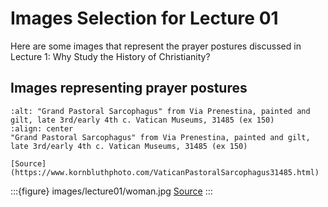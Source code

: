 # Images Selection for Lecture 01

Here are some images that represent the prayer postures discussed in Lecture 1: Why Study the History of Christianity?

## Images representing prayer postures

```{figure} images/lecture01/VaticanMuseums_148.jpg
:alt: "Grand Pastoral Sarcophagus" from Via Prenestina, painted and gilt, late 3rd/early 4th c. Vatican Museums, 31485 (ex 150)
:align: center
"Grand Pastoral Sarcophagus" from Via Prenestina, painted and gilt, late 3rd/early 4th c. Vatican Museums, 31485 (ex 150) 

[Source](https://www.kornbluthphoto.com/VaticanPastoralSarcophagus31485.html)
```

:::{figure} images/lecture01/woman.jpg
[Source](https://chandlerozconsultants.wordpress.com/category/sacraments/)
:::